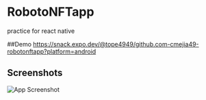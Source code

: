 # RobotoNFTapp
practice for react native 

##Demo
https://snack.expo.dev/@tope4949/github.com-cmejia49-robotonftapp?platform=android

## Screenshots

![App Screenshot](https://lh3.googleusercontent.com/x_VD1-AxRYoOR-WX8cGBD6amFTwvFnZjEwXg_SpXjz9ZtiKpk7-PokU98BXK-WtKEBwKUeH8nNxNb4BsxVsKWbbZ7s94327QaQviRjlYKMsxAJjDICylKfd1bQzmsm5-F4wR29VapB15S8j8QRy3-3js44cTDN90HEF-kNUyIEJgUvOj-E2anImpahbsv0r54KUyYnhKuAVEPB_HgkqEiAqSGO9ysfgq2kVXkV5ZYJuClZKjzCC7JzPcQenNCQi0PorTdodvGD8Cop_VFpvdCHEbojlZFDpmMicJSZZQoFd4vTPOE41x0od5UDawy0AMOivxdF9ksoHZxy0XsXjZCsZNhKj4ok0etWGOdAbfrWvXnFWlhs-hv9KAp3mB1u2O4RSZYZsZpKKpSa9nncLTZQBSI4vMCSK89OEoo4yH7oEldGQtqYVKqV85QFjAS5zCecKYfTQ8PpcFDADTnOf0JiB_CPdGdgmHxEETrBK8gmRMgs1MNPj5x0a7RSAM8AAZD6dTU6QT5HYeLXWbe2qajginGjwqzwarGGE1bJhyD5qF0PWb63KVeRm_cM8ytveqgPTaTXEqk4XXZDY3kD70IWI50DqnDaWtxSZ9Cz3s9IWsg9b_qGRKiiDTWAV7_eyeSL3f0Y-DtfpEo7FuGwgwAsH6NsDAdHOoMUC92ej4Z2AvpVZ1RdSSZ6gMSqTLfedARZt9KwKmEpCMTUNTNRee6_nmVRryGZSuizYb0jAHawbwWP9r3EMndJO79mWeHEUmzZWtx45XnS9PcJQ9lXpl1XBNV0CsOz5zRsFjz2b7FlgxGRYJgcW2n4mIhn3UQNLTL38=w274-h610-no?authuser=0)
